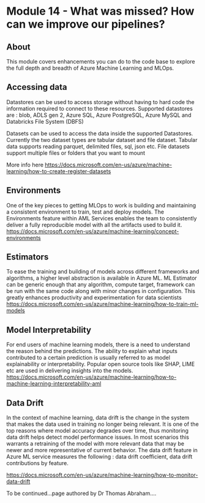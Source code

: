
# Module 14 - What was missed?  How can we improve our pipelines?

## About
This module covers enhancements you can do to the code base to explore the full depth and breadth of Azure Machine Learning and MLOps. 

## Accessing data

Datastores can be used to access storage without having to hard code the information required to connect to these resources. Supported datastores are : blob, ADLS gen 2, Azure SQL, Azure PostgreSQL, Azure MySQL and Databricks File System (DBFS)

Datasets can be used to access the data inside the supported Datastores. Currently the two dataset types are tabular dataset and file dataset. Tabular data supports reading parquet, delimited files, sql, json etc. File datasets support multiple files or folders that you want to mount

More info here https://docs.microsoft.com/en-us/azure/machine-learning/how-to-create-register-datasets 

## Environments

One of the key pieces to getting MLOps to work is building and maintaining a consistent environment to train, test and deploy models. The Environments feature within AML Services enables the team to consistently deliver a fully reproducible model with all the artifacts used to build it.  https://docs.microsoft.com/en-us/azure/machine-learning/concept-environments 

## Estimators 

To ease the training and building of models across different frameworks and algorithms, a higher level abstraction is available in Azure ML. ML Estimator can be generic enough that any algorithm, compute target, framework can be run with the same code along with minor changes in configuration. This greatly enhances productivity and experimentation for data scientists https://docs.microsoft.com/en-us/azure/machine-learning/how-to-train-ml-models

## Model Interpretability

For end users of machine learning models, there is a need to understand the reason behind the predictions. The ability to explain what inputs contributed to a certain prediction is usually referred to as model explainability or interpretability. Popular open source tools like SHAP, LIME etc are used in delivering insights into the models. https://docs.microsoft.com/en-us/azure/machine-learning/how-to-machine-learning-interpretability-aml 

## Data Drift
In the context of machine learning, data drift is the change in the system that makes the data used in training no longer being relevant. It is one of the top reasons where model accuracy degrades over time, thus monitoring data drift helps detect model performance issues. In most scenarios this warrants a retraining of the model with more relevant data that may be newer and more representative of current behavior. The data drift feature in Azure ML service measures the following : data drift coefficient, data drift contributions by feature. 

https://docs.microsoft.com/en-us/azure/machine-learning/how-to-monitor-data-drift 
<br>


To be continued...page authored by Dr Thomas Abraham....
